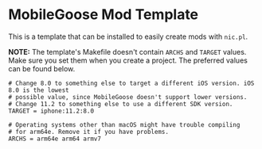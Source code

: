# MobileGoose Mod Template

This is a template that can be installed to easily create mods with `nic.pl`.

**NOTE:** The template's Makefile doesn't contain `ARCHS` and `TARGET` values. Make sure you set them when you create a project. The preferred values can be found below.

```
# Change 8.0 to something else to target a different iOS version. iOS 8.0 is the lowest
# possible value, since MobileGoose doesn't support lower versions.
# Change 11.2 to something else to use a different SDK version.
TARGET = iphone:11.2:8.0

# Operating systems other than macOS might have trouble compiling
# for arm64e. Remove it if you have problems.
ARCHS = arm64e arm64 armv7
```
